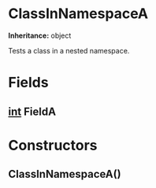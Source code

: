 # ClassInNamespaceA

**Inheritance:** object  
  
Tests a class in a nested namespace.  
  

# Fields

## [int](https://docs.microsoft.com/en-us/dotnet/api/system.int32) FieldA

# Constructors

##  ClassInNamespaceA()

